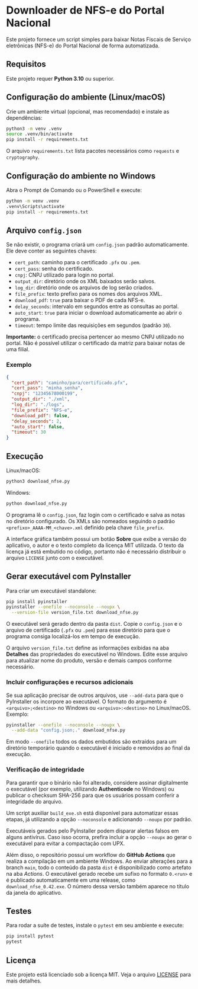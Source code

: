 # Downloader de NFS-e do Portal Nacional

Este projeto fornece um script simples para baixar Notas Fiscais de Serviço eletrônicas (NFS-e) do Portal Nacional de forma automatizada.

## Requisitos

Este projeto requer **Python 3.10** ou superior.

## Configuração do ambiente (Linux/macOS)

Crie um ambiente virtual (opcional, mas recomendado) e instale as dependências:

```bash
python3 -m venv .venv
source .venv/bin/activate
pip install -r requirements.txt
```

O arquivo `requirements.txt` lista pacotes necessários como `requests` e `cryptography`.

## Configuração do ambiente no Windows

Abra o Prompt de Comando ou o PowerShell e execute:

```cmd
python -m venv .venv
.venv\Scripts\activate
pip install -r requirements.txt
```

## Arquivo `config.json`

Se não existir, o programa criará um `config.json` padrão automaticamente. Ele deve conter as seguintes chaves:

- `cert_path`: caminho para o certificado `.pfx` ou `.pem`.
- `cert_pass`: senha do certificado.
- `cnpj`: CNPJ utilizado para login no portal.
- `output_dir`: diretório onde os XML baixados serão salvos.
- `log_dir`: diretório onde os arquivos de log serão criados.
- `file_prefix`: texto prefixo para os nomes dos arquivos XML.
- `download_pdf`: `true` para baixar o PDF de cada NFS-e.
- `delay_seconds`: intervalo em segundos entre as consultas ao portal.
- `auto_start`: `true` para iniciar o download automaticamente ao abrir o programa.
- `timeout`: tempo limite das requisições em segundos (padrão `30`).

**Importante:** o certificado precisa pertencer ao mesmo CNPJ utilizado no portal. Não é possível utilizar o certificado da matriz para baixar notas de uma filial.

### Exemplo

```json
{
  "cert_path": "caminho/para/certificado.pfx",
  "cert_pass": "minha_senha",
  "cnpj": "12345678000199",
  "output_dir": "./xml",
  "log_dir": "./logs",
  "file_prefix": "NFS-e",
  "download_pdf": false,
  "delay_seconds": 2,
  "auto_start": false,
  "timeout": 30
}
```

## Execução

Linux/macOS:

```bash
python3 download_nfse.py
```

Windows:

```cmd
python download_nfse.py
```

O programa lê o `config.json`, faz login com o certificado e salva as notas no diretório configurado.
Os XMLs são nomeados seguindo o padrão `<prefixo>_AAAA-MM_<chave>.xml` definido
pela chave `file_prefix`.

A interface gráfica também possui um botão **Sobre** que exibe a versão do
aplicativo, o autor e o texto completo da licença MIT utilizada. O texto da
licença já está embutido no código, portanto não é necessário distribuir o
arquivo `LICENSE` junto com o executável.

## Gerar executável com PyInstaller

Para criar um executável standalone:

```bash
pip install pyinstaller
pyinstaller --onefile --noconsole --noupx \
  --version-file version_file.txt download_nfse.py
```
O executável será gerado dentro da pasta `dist`.
Copie o `config.json` e o arquivo de certificado (`.pfx` ou `.pem`) para esse
diretório para que o programa consiga localizá-los em tempo de execução.

O arquivo `version_file.txt` define as informações exibidas na aba **Detalhes**
das propriedades do executável no Windows. Edite esse arquivo para atualizar
nome do produto, versão e demais campos conforme necessário.

### Incluir configurações e recursos adicionais

Se sua aplicação precisar de outros arquivos, use `--add-data` para que o
PyInstaller os incorpore ao executável. O formato do argumento é
`<arquivo>;<destino>` no Windows ou `<arquivo>:<destino>` no Linux/macOS. Exemplo:

```bash
pyinstaller --onefile --noconsole --noupx \
  --add-data "config.json;." download_nfse.py
```

Em modo `--onefile` todos os dados embutidos são extraídos para um diretório
temporário quando o executável é iniciado e removidos ao final da execução.

### Verificação de integridade

Para garantir que o binário não foi alterado, considere assinar digitalmente o
executável (por exemplo, utilizando **Authenticode** no Windows) ou publicar o
checksum SHA-256 para que os usuários possam conferir a integridade do arquivo.

Um script auxiliar `build_exe.sh` está disponível para automatizar essas etapas,
já utilizando a opção `--noconsole` e adicionando `--noupx` por padrão.

Executáveis gerados pelo PyInstaller podem disparar alertas falsos em alguns
antivírus. Caso isso ocorra, prefira incluir a opção `--noupx` ao gerar o
executável para evitar a compactação com UPX.

Além disso, o repositório possui um workflow do **GitHub Actions** que realiza
a compilação em um ambiente Windows. Ao enviar alterações para a branch
`main`, todo o conteúdo da pasta `dist` é disponibilizado como artefato na aba
*Actions*. O executável gerado recebe um sufixo no formato `0.<run>` e é
publicado automaticamente em uma release, como `download_nfse_0.42.exe`.
O número dessa versão também aparece no título da janela do aplicativo.

## Testes

Para rodar a suíte de testes, instale o `pytest` em seu ambiente e execute:

```bash
pip install pytest
pytest
```

## Licença

Este projeto está licenciado sob a licença MIT. Veja o arquivo [LICENSE](LICENSE) para mais detalhes.
